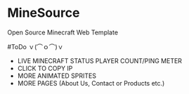 # MineSource
Open Source Minecraft Web Template

#ToDo ｖ(⌒ｏ⌒)ｖ

- LIVE MINECRAFT STATUS PLAYER COUNT/PING METER
- CLICK TO COPY IP
- MORE ANIMATED SPRITES
- MORE PAGES (About Us, Contact or Products etc.)

